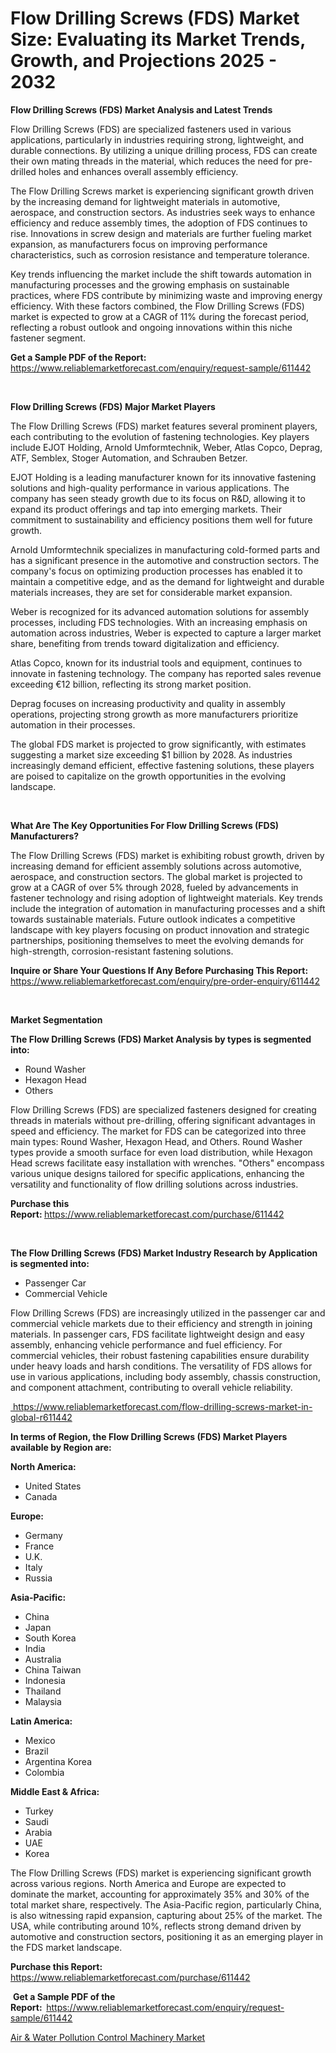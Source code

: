 <p><h1>Flow Drilling Screws (FDS) Market Size: Evaluating its Market Trends, Growth, and Projections 2025 - 2032</h1></p><p><strong>Flow Drilling Screws (FDS) Market Analysis and Latest Trends</strong></p>
<p><p>Flow Drilling Screws (FDS) are specialized fasteners used in various applications, particularly in industries requiring strong, lightweight, and durable connections. By utilizing a unique drilling process, FDS can create their own mating threads in the material, which reduces the need for pre-drilled holes and enhances overall assembly efficiency.</p><p>The Flow Drilling Screws market is experiencing significant growth driven by the increasing demand for lightweight materials in automotive, aerospace, and construction sectors. As industries seek ways to enhance efficiency and reduce assembly times, the adoption of FDS continues to rise. Innovations in screw design and materials are further fueling market expansion, as manufacturers focus on improving performance characteristics, such as corrosion resistance and temperature tolerance.</p><p>Key trends influencing the market include the shift towards automation in manufacturing processes and the growing emphasis on sustainable practices, where FDS contribute by minimizing waste and improving energy efficiency. With these factors combined, the Flow Drilling Screws (FDS) market is expected to grow at a CAGR of 11% during the forecast period, reflecting a robust outlook and ongoing innovations within this niche fastener segment.</p></p>
<p><strong>Get a Sample PDF of the Report:&nbsp;</strong> <a href="https://www.reliablemarketforecast.com/enquiry/request-sample/611442?utm_campaign=2481&utm_medium=2&utm_source=Github&utm_content=ia&utm_term=23032025&utm_id=flow-drilling-screws-fds">https://www.reliablemarketforecast.com/enquiry/request-sample/611442</a></p>
<p>&nbsp;</p>
<p><strong>Flow Drilling Screws (FDS) Major Market Players</strong></p>
<p><p>The Flow Drilling Screws (FDS) market features several prominent players, each contributing to the evolution of fastening technologies. Key players include EJOT Holding, Arnold Umformtechnik, Weber, Atlas Copco, Deprag, ATF, Semblex, Stoger Automation, and Schrauben Betzer.</p><p>EJOT Holding is a leading manufacturer known for its innovative fastening solutions and high-quality performance in various applications. The company has seen steady growth due to its focus on R&D, allowing it to expand its product offerings and tap into emerging markets. Their commitment to sustainability and efficiency positions them well for future growth.</p><p>Arnold Umformtechnik specializes in manufacturing cold-formed parts and has a significant presence in the automotive and construction sectors. The company's focus on optimizing production processes has enabled it to maintain a competitive edge, and as the demand for lightweight and durable materials increases, they are set for considerable market expansion.</p><p>Weber is recognized for its advanced automation solutions for assembly processes, including FDS technologies. With an increasing emphasis on automation across industries, Weber is expected to capture a larger market share, benefiting from trends toward digitalization and efficiency.</p><p>Atlas Copco, known for its industrial tools and equipment, continues to innovate in fastening technology. The company has reported sales revenue exceeding €12 billion, reflecting its strong market position. </p><p>Deprag focuses on increasing productivity and quality in assembly operations, projecting strong growth as more manufacturers prioritize automation in their processes.</p><p>The global FDS market is projected to grow significantly, with estimates suggesting a market size exceeding $1 billion by 2028. As industries increasingly demand efficient, effective fastening solutions, these players are poised to capitalize on the growth opportunities in the evolving landscape.</p></p>
<p>&nbsp;</p>
<p><strong>What Are The Key Opportunities For Flow Drilling Screws (FDS) Manufacturers?</strong></p>
<p><p>The Flow Drilling Screws (FDS) market is exhibiting robust growth, driven by increasing demand for efficient assembly solutions across automotive, aerospace, and construction sectors. The global market is projected to grow at a CAGR of over 5% through 2028, fueled by advancements in fastener technology and rising adoption of lightweight materials. Key trends include the integration of automation in manufacturing processes and a shift towards sustainable materials. Future outlook indicates a competitive landscape with key players focusing on product innovation and strategic partnerships, positioning themselves to meet the evolving demands for high-strength, corrosion-resistant fastening solutions.</p></p>
<p><strong>Inquire or Share Your Questions If Any Before Purchasing This Report:</strong> <a href="https://www.reliablemarketforecast.com/enquiry/pre-order-enquiry/611442?utm_campaign=2481&utm_medium=2&utm_source=Github&utm_content=ia&utm_term=23032025&utm_id=flow-drilling-screws-fds">https://www.reliablemarketforecast.com/enquiry/pre-order-enquiry/611442</a></p>
<p>&nbsp;</p>
<p><strong>Market Segmentation</strong></p>
<p><strong>The Flow Drilling Screws (FDS) Market Analysis by types is segmented into:</strong></p>
<p><ul><li>Round Washer</li><li>Hexagon Head</li><li>Others</li></ul></p>
<p><p>Flow Drilling Screws (FDS) are specialized fasteners designed for creating threads in materials without pre-drilling, offering significant advantages in speed and efficiency. The market for FDS can be categorized into three main types: Round Washer, Hexagon Head, and Others. Round Washer types provide a smooth surface for even load distribution, while Hexagon Head screws facilitate easy installation with wrenches. "Others" encompass various unique designs tailored for specific applications, enhancing the versatility and functionality of flow drilling solutions across industries.</p></p>
<p><strong>Purchase this Report:&nbsp;</strong><a href="https://www.reliablemarketforecast.com/purchase/611442?utm_campaign=2481&utm_medium=2&utm_source=Github&utm_content=ia&utm_term=23032025&utm_id=flow-drilling-screws-fds">https://www.reliablemarketforecast.com/purchase/611442</a></p>
<p>&nbsp;</p>
<p><strong>The Flow Drilling Screws (FDS) Market Industry Research by Application is segmented into:</strong></p>
<p><ul><li>Passenger Car</li><li>Commercial Vehicle</li></ul></p>
<p><p>Flow Drilling Screws (FDS) are increasingly utilized in the passenger car and commercial vehicle markets due to their efficiency and strength in joining materials. In passenger cars, FDS facilitate lightweight design and easy assembly, enhancing vehicle performance and fuel efficiency. For commercial vehicles, their robust fastening capabilities ensure durability under heavy loads and harsh conditions. The versatility of FDS allows for use in various applications, including body assembly, chassis construction, and component attachment, contributing to overall vehicle reliability.</p></p>
<p><a href="https://www.reliablemarketforecast.com/flow-drilling-screws-market-in-global-r611442?utm_campaign=2481&utm_medium=2&utm_source=Github&utm_content=ia&utm_term=23032025&utm_id=flow-drilling-screws-fds">&nbsp;https://www.reliablemarketforecast.com/flow-drilling-screws-market-in-global-r611442</a></p>
<p><strong>In terms of Region, the Flow Drilling Screws (FDS) Market Players available by Region are:</strong></p>
<p>
    <p> <strong> North America: </strong>
        <ul>
            <li>United States</li>
            <li>Canada</li>
        </ul>
        </p> 
    <p> <strong> Europe: </strong>
        <ul>
            <li>Germany</li>
            <li>France</li>
            <li>U.K.</li>
            <li>Italy</li>
            <li>Russia</li>
        </ul>
        </p> 
    <p> <strong> Asia-Pacific: </strong>
        <ul>
            <li>China</li>
            <li>Japan</li>
            <li>South Korea</li>
            <li>India</li>
            <li>Australia</li>
            <li>China Taiwan</li>
            <li>Indonesia</li>
            <li>Thailand</li>
            <li>Malaysia</li>
        </ul>
        </p> 
    <p> <strong> Latin America: </strong>
        <ul>
            <li>Mexico</li>
            <li>Brazil</li>
            <li>Argentina Korea</li>
            <li>Colombia</li>
        </ul>
        </p> 
    <p> <strong> Middle East & Africa: </strong>
        <ul>
            <li>Turkey</li>
            <li>Saudi</li>
            <li>Arabia</li>
            <li>UAE</li>
            <li>Korea</li>
        </ul>
    </p>
    </p>
<p><p>The Flow Drilling Screws (FDS) market is experiencing significant growth across various regions. North America and Europe are expected to dominate the market, accounting for approximately 35% and 30% of the total market share, respectively. The Asia-Pacific region, particularly China, is also witnessing rapid expansion, capturing about 25% of the market. The USA, while contributing around 10%, reflects strong demand driven by automotive and construction sectors, positioning it as an emerging player in the FDS market landscape.</p></p>
<p><strong>Purchase this Report: </strong><a href="https://www.reliablemarketforecast.com/purchase/611442?utm_campaign=2481&utm_medium=2&utm_source=Github&utm_content=ia&utm_term=23032025&utm_id=flow-drilling-screws-fds">https://www.reliablemarketforecast.com/purchase/611442</a></p>
<p>&nbsp;<strong>Get a Sample PDF of the Report:&nbsp;&nbsp;</strong><a href="https://www.reliablemarketforecast.com/enquiry/request-sample/611442?utm_campaign=2481&utm_medium=2&utm_source=Github&utm_content=ia&utm_term=23032025&utm_id=flow-drilling-screws-fds">https://www.reliablemarketforecast.com/enquiry/request-sample/611442</a></p>
<p><strong></strong></p>
<p><p><a href="https://github.com/ovtkosle/Market-Research-Report-List-1/blob/main/air-water-pollution-control-machinery-market.md?utm_campaign=2481&utm_medium=2&utm_source=Github&utm_content=ia&utm_term=23032025&utm_id=flow-drilling-screws-fds">Air & Water Pollution Control Machinery Market</a></p></p>